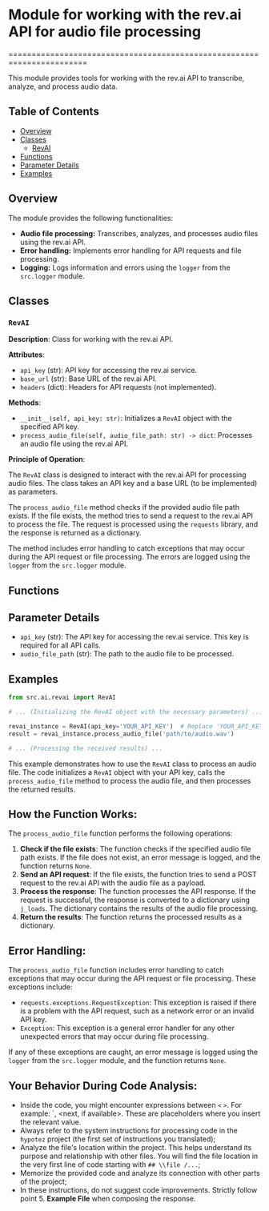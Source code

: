 # Module for working with the rev.ai API for audio file processing
=======================================================================

This module provides tools for working with the rev.ai API to transcribe, analyze, and process audio data.

## Table of Contents

- [Overview](#overview)
- [Classes](#classes)
    - [RevAI](#revai)
- [Functions](#functions)
- [Parameter Details](#parameter-details)
- [Examples](#examples)

## Overview

The module provides the following functionalities:

- **Audio file processing:** Transcribes, analyzes, and processes audio files using the rev.ai API.
- **Error handling:** Implements error handling for API requests and file processing.
- **Logging:** Logs information and errors using the `logger` from the `src.logger` module.

## Classes

### `RevAI`

**Description**: Class for working with the rev.ai API.

**Attributes**:

- `api_key` (str): API key for accessing the rev.ai service.
- `base_url` (str): Base URL of the rev.ai API.
- `headers` (dict): Headers for API requests (not implemented).

**Methods**:

- `__init__(self, api_key: str)`: Initializes a `RevAI` object with the specified API key.
- `process_audio_file(self, audio_file_path: str) -> dict`: Processes an audio file using the rev.ai API.

**Principle of Operation**:

The `RevAI` class is designed to interact with the rev.ai API for processing audio files. The class takes an API key and a base URL (to be implemented) as parameters.

The `process_audio_file` method checks if the provided audio file path exists. If the file exists, the method tries to send a request to the rev.ai API to process the file. The request is processed using the `requests` library, and the response is returned as a dictionary.

The method includes error handling to catch exceptions that may occur during the API request or file processing. The errors are logged using the `logger` from the `src.logger` module.

## Functions

## Parameter Details

- `api_key` (str): The API key for accessing the rev.ai service. This key is required for all API calls.
- `audio_file_path` (str): The path to the audio file to be processed.

## Examples

```python
from src.ai.revai import RevAI

# ... (Initializing the RevAI object with the necessary parameters) ...

revai_instance = RevAI(api_key='YOUR_API_KEY')  # Replace 'YOUR_API_KEY' with your actual API key
result = revai_instance.process_audio_file('path/to/audio.wav')

# ... (Processing the received results) ...
```

This example demonstrates how to use the `RevAI` class to process an audio file. The code initializes a `RevAI` object with your API key, calls the `process_audio_file` method to process the audio file, and then processes the returned results.

## How the Function Works:

The `process_audio_file` function performs the following operations:

1. **Check if the file exists**: The function checks if the specified audio file path exists. If the file does not exist, an error message is logged, and the function returns `None`.
2. **Send an API request**: If the file exists, the function tries to send a POST request to the rev.ai API with the audio file as a payload.
3. **Process the response**: The function processes the API response. If the request is successful, the response is converted to a dictionary using `j_loads`. The dictionary contains the results of the audio file processing.
4. **Return the results**: The function returns the processed results as a dictionary.

## Error Handling:

The `process_audio_file` function includes error handling to catch exceptions that may occur during the API request or file processing. These exceptions include:

- `requests.exceptions.RequestException`: This exception is raised if there is a problem with the API request, such as a network error or an invalid API key.
- `Exception`: This exception is a general error handler for any other unexpected errors that may occur during file processing.

If any of these exceptions are caught, an error message is logged using the `logger` from the `src.logger` module, and the function returns `None`.

## Your Behavior During Code Analysis:
- Inside the code, you might encounter expressions between `<` `>`. For example: `<instruction for gemini model:Loading product descriptions into PrestaShop.>, <next, if available>. These are placeholders where you insert the relevant value.
- Always refer to the system instructions for processing code in the `hypotez` project (the first set of instructions you translated);
- Analyze the file's location within the project. This helps understand its purpose and relationship with other files. You will find the file location in the very first line of code starting with `## \\file /...`;
- Memorize the provided code and analyze its connection with other parts of the project;
- In these instructions, do not suggest code improvements. Strictly follow point 5. **Example File** when composing the response.
